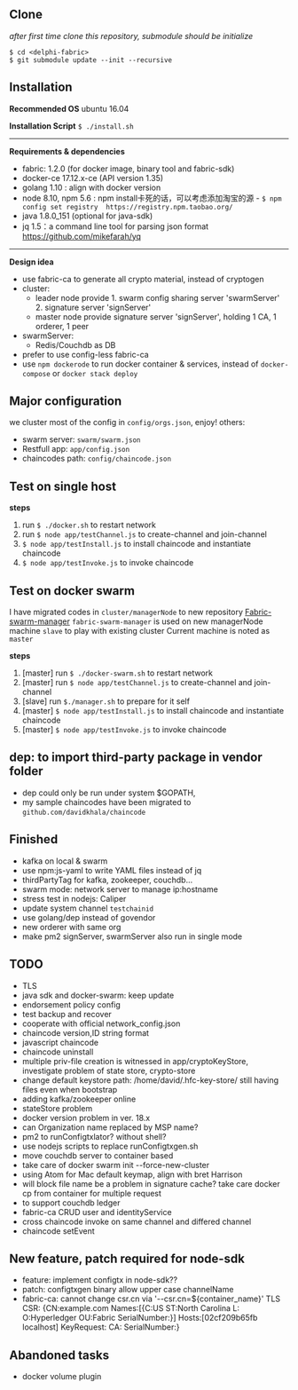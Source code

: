 

Clone
------------------
_after first time clone this repository, submodule should be initialize_
```
$ cd <delphi-fabric>
$ git submodule update --init --recursive
```


Installation
-----------------------

 **Recommended OS** ubuntu 16.04

**Installation Script**
`$ ./install.sh`

----
 
**Requirements & dependencies**
  * fabric: 1.2.0 (for docker image, binary tool and fabric-sdk)
  * docker-ce 17.12.x-ce (API version 1.35)
  * golang 1.10 : align with docker version
  * node 8.10, npm 5.6 : npm install卡死的话，可以考虑添加淘宝的源
        - ``$ npm config set registry  https://registry.npm.taobao.org/``
  * java 1.8.0_151 (optional for java-sdk)
  * jq 1.5：a command line tool for parsing json format https://github.com/mikefarah/yq

-----

**Design idea**
 * use fabric-ca to generate all crypto material, instead of cryptogen
 * cluster: 
    - leader node provide 1. swarm config sharing server 'swarmServer' 2. signature server 'signServer'
    - master node provide signature server 'signServer', holding 1 CA, 1 orderer, 1 peer 
 * swarmServer:
    - Redis/Couchdb as DB
 * prefer to use config-less fabric-ca
 * use `npm dockerode` to run docker container & services, instead of `docker-compose` or `docker stack deploy` 

Major configuration
-----------------------
 we cluster most of the config in ``config/orgs.json``, enjoy!
 others:
  - swarm server: ``swarm/swarm.json``
  - Restfull app: ``app/config.json``
  - chaincodes path: ``config/chaincode.json``  

Test on single host
-----------------------
**steps**
1. run `$ ./docker.sh` to restart network
2. run `$ node app/testChannel.js` to create-channel and join-channel
3. `$ node app/testInstall.js` to install chaincode and instantiate chaincode
4. `$ node app/testInvoke.js` to invoke chaincode

Test on docker swarm
-----------------------
I have migrated codes in `cluster/managerNode` to new repository [Fabric-swarm-manager](https://github.com/davidkhala/fabric-swarm-manager)
`fabric-swarm-manager` is used on new managerNode machine `slave` to play with existing cluster
Current machine is noted as `master` 

**steps**
1. [master] run `$ ./docker-swarm.sh` to restart network
2. [master] run `$ node app/testChannel.js` to create-channel and join-channel
3. [slave] run `$./manager.sh` to prepare for it self
3. [master] `$ node app/testInstall.js` to install chaincode and instantiate chaincode
4. [master] `$ node app/testInvoke.js` to invoke chaincode

dep: to import third-party package in vendor folder
--------
  - dep could only be run under system $GOPATH, 
  - my sample chaincodes have been migrated to ``github.com/davidkhala/chaincode``


## Finished

- kafka on local & swarm
- use npm:js-yaml to write YAML files instead of jq
- thirdPartyTag for kafka, zookeeper, couchdb...
- swarm mode: network server to manage ip:hostname
- stress test in nodejs: Caliper
- update system channel ``testchainid``
- use golang/dep instead of govendor
- new orderer with same org
- make pm2 signServer, swarmServer also run in single mode
## TODO
- TLS
- java sdk and docker-swarm: keep update
- endorsement policy config
- test backup and recover
- cooperate with official network_config.json
- chaincode version,ID string format
- javascript chaincode
- chaincode uninstall
- multiple priv-file creation is witnessed in app/cryptoKeyStore, investigate problem of state store, crypto-store
- change default keystore path: /home/david/.hfc-key-store/ still having files even when bootstrap
- adding kafka/zookeeper online
- stateStore problem
- docker version problem in ver. 18.x 
- can Organization name replaced by MSP name?
- pm2 to runConfigtxlator? without shell?
- use nodejs scripts to replace runConfigtxgen.sh
- move couchdb server to container based
- take care of docker swarm init --force-new-cluster
- using Atom for Mac default keymap, align with bret Harrison
- will block file name be a problem in signature cache? take care docker cp from container for multiple request
- to support couchdb ledger
- fabric-ca CRUD user and identityService
- cross chaincode invoke on same channel and differed channel
- chaincode setEvent
## New feature, patch required for node-sdk
 
- feature: implement configtx in node-sdk??
- patch: configtxgen binary allow upper case channelName
- fabric-ca: cannot change csr.cn via '--csr.cn=${container_name}' TLS CSR: {CN:example.com Names:[{C:US ST:North Carolina L: O:Hyperledger OU:Fabric SerialNumber:}] Hosts:[02cf209b65fb localhost] KeyRequest:<nil> CA:<nil> SerialNumber:}
 
## Abandoned tasks
- docker volume plugin

